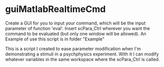 # guiMatlabRealtimeCmd
Create a GUI for you to input your command, which will be the input parameter of function 'eval'.
Insert scPara_Ctrl wherever you want the command to be evaluated (but only one window will be allowed).
An Example of use this script is in folder "Example"

This is a script I created to ease parameter modification when I'm demonstrating a stimuli in a psychphysics experiment.
With it I can modify whatever variables in the same workspace where the scPara_Ctrl is called.